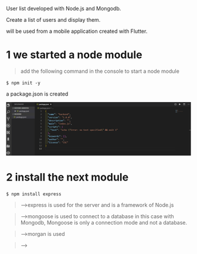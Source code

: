
User list developed with Node.js and Mongodb.
 
Create a list of users and display them.

will be used from a mobile application created with Flutter.



# 1 we started a node module


>add the following command in the console to start a node module

`$ npm init -y`


a package.json is created


![](/IMG/json.png)


# 2 install the next module


`$ npm install express`


>-->express is used for the server and is a framework of Node.js



>-->mongoose is used to connect to a database in this case with Mongodb, Mongoose is only a connection mode and not a database. 



>-->morgan is used

>--> 









